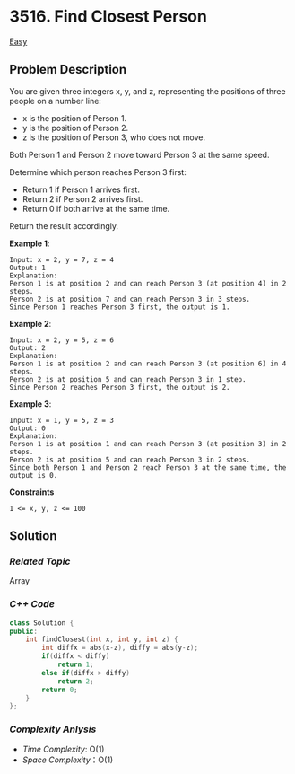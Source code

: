 # 3516. Find Closest Person
[Easy](https://leetcode.com/problems/find-closest-person/description/)

## Problem Description

You are given three integers x, y, and z, representing the positions of three people on a number line:

  - x is the position of Person 1.
  - y is the position of Person 2.
  - z is the position of Person 3, who does not move.

Both Person 1 and Person 2 move toward Person 3 at the same speed.

Determine which person reaches Person 3 first:

  - Return 1 if Person 1 arrives first.
  - Return 2 if Person 2 arrives first.
  - Return 0 if both arrive at the same time.

Return the result accordingly.

**Example 1**:
```
Input: x = 2, y = 7, z = 4
Output: 1
Explanation:
Person 1 is at position 2 and can reach Person 3 (at position 4) in 2 steps.
Person 2 is at position 7 and can reach Person 3 in 3 steps.
Since Person 1 reaches Person 3 first, the output is 1.
```
**Example 2**:
```
Input: x = 2, y = 5, z = 6
Output: 2
Explanation:
Person 1 is at position 2 and can reach Person 3 (at position 6) in 4 steps.
Person 2 is at position 5 and can reach Person 3 in 1 step.
Since Person 2 reaches Person 3 first, the output is 2.
```
**Example 3**:
```
Input: x = 1, y = 5, z = 3
Output: 0
Explanation:
Person 1 is at position 1 and can reach Person 3 (at position 3) in 2 steps.
Person 2 is at position 5 and can reach Person 3 in 2 steps.
Since both Person 1 and Person 2 reach Person 3 at the same time, the output is 0.
```

**Constraints**
```
1 <= x, y, z <= 100
```

## Solution

### _Related Topic_
   Array

### _C++ Code_
```cpp
class Solution {
public:
    int findClosest(int x, int y, int z) {
        int diffx = abs(x-z), diffy = abs(y-z);
        if(diffx < diffy)
            return 1;
        else if(diffx > diffy)
            return 2;
        return 0;
    }
};
```

### _Complexity Anlysis_
- _Time Complexity_: O(1)
- _Space Complexity_：O(1)
